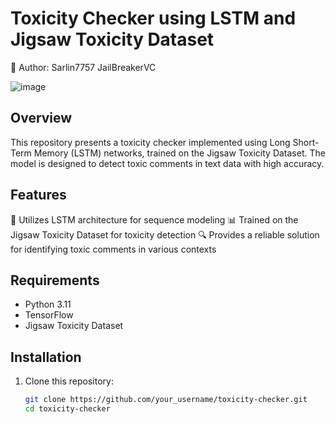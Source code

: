 # Toxicity Checker using LSTM and Jigsaw Toxicity Dataset

👤 Author: Sarlin7757 JailBreakerVC

![image](https://github.com/Sarlin-7757/ToxicityChecker/assets/108054534/05128a8d-1742-487b-9f13-717615fafbab)

## Overview
This repository presents a toxicity checker implemented using Long Short-Term Memory (LSTM) networks, trained on the Jigsaw Toxicity Dataset. The model is designed to detect toxic comments in text data with high accuracy.

## Features
🧠 Utilizes LSTM architecture for sequence modeling
📊 Trained on the Jigsaw Toxicity Dataset for toxicity detection
🔍 Provides a reliable solution for identifying toxic comments in various contexts

## Requirements
- Python 3.11
- TensorFlow
- Jigsaw Toxicity Dataset


## Installation
1. Clone this repository:
   ```bash
   git clone https://github.com/your_username/toxicity-checker.git
   cd toxicity-checker
